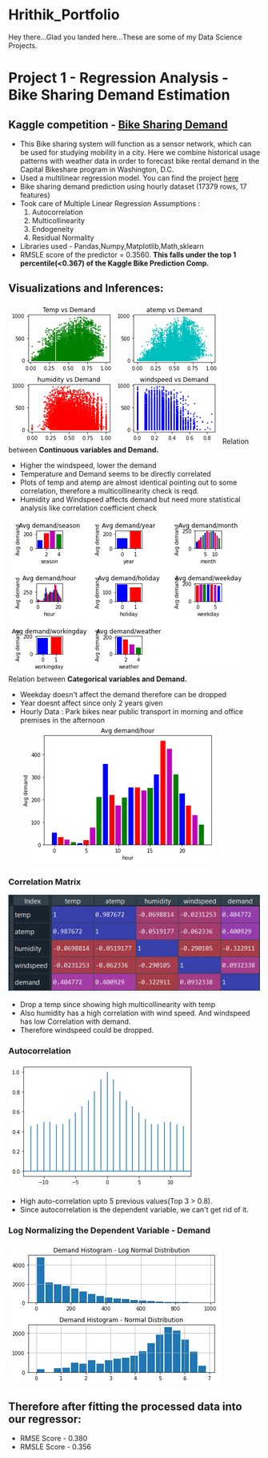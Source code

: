 # Hrithik_Portfolio
Hey there...Glad you landed here...These are some of my Data Science Projects.

# Project 1 - Regression Analysis - Bike Sharing Demand Estimation
## Kaggle competition - [Bike Sharing Demand](https://www.kaggle.com/c/bike-sharing-demand)

* This Bike sharing system will function as a sensor network, which can be used for studying mobility in a city. Here we combine historical usage patterns with weather data in order to forecast bike rental demand in the Capital Bikeshare program in Washington, D.C.
* Used a multilinear regression model. You can find the project [here](https://github.com/HrithikRai/Bike-Sharing-Demand-Prediction)
* Bike sharing demand prediction using hourly dataset (17379 rows, 17 features)
* Took care of Multiple Linear Regression Assumptions :
  1. Autocorrelation
  2. Multicollinearity
  3. Endogeneity
  4. Residual Normality
* Libraries used - Pandas,Numpy,Matplotlib,Math,sklearn
* RMSLE score of the predictor = 0.3560. **This falls under the top 1 percentile(<0.367) of the Kaggle Bike Prediction Comp.**

## Visualizations and Inferences:
![](/Images/Cond%20variables.png)
Relation between **Continuous variables and Demand.**
* Higher the windspeed, lower the demand
* Temperature and Demand seems to be directly correlated
* Plots of temp and atemp are almost identical pointing out to some correlation, therefore a multicollinearity check is reqd.
* Humidity and Windspeed affects demand but need more statistical analysis like correlation coefficient check

![](/Images/Categori%20variables.png)
Relation between **Categorical variables and Demand.**
* Weekday doesn't affect the demand therefore can be dropped
* Year doesnt affect since only 2 years given
* Hourly Data : Park bikes near public transport in morning and office premises in the afternoon
![](/Images/hourly%20data.png)

### Correlation Matrix
![](/Images/matrix.png)
* Drop a temp since showing high multicollinearity with temp
* Also humidity has a high correlation with wind speed. And windspeed has low Correlation with demand. 
* Therefore windspeed could be dropped.

### Autocorrelation
![](/Images/acorr.png)
* High auto-correlation upto 5 previous values(Top 3 > 0.8).
* Since autocorrelation is the dependent variable, we can't get rid of it.

### Log Normalizing the Dependent Variable - Demand
![](/Images/demand.png)

## Therefore after fitting the processed data into our regressor:
* RMSE Score - 0.380
* RMSLE Score - 0.356

